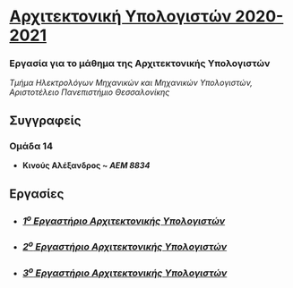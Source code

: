 # [Αρχιτεκτονική Υπολογιστών 2020-2021](http://ee.auth.gr/school/structure/laboratories/computer-systems-lab/ "Επίσημη ιστοσελίδα του μαθήματος")
### Εργασία για το μάθημα της Αρχιτεκτονικής Υπολογιστών  
_Τμήμα Ηλεκτρολόγων Μηχανικών και Μηχανικών Υπολογιστών,  
Αριστοτέλειο Πανεπιστήμιο Θεσσαλονίκης_
## Συγγραφείς
### Ομάδα 14
- **Κινούς Αλέξανδρος ~ _ΑΕΜ 8834_**



## Εργασίες
- ### [_1<sup>ο</sup> Εργαστήριο Αρχιτεκτονικής Υπολογιστών_](https://github.com/akinous/ArchitectureLab2020/blob/main/Lab1/README.md)
- ### [_2<sup>ο</sup> Εργαστήριο Αρχιτεκτονικής Υπολογιστών_](https://github.com/akinous/ArchitectureLab2020/blob/main/Lab2/README.md)
- ### [_3<sup>ο</sup> Εργαστήριο Αρχιτεκτονικής Υπολογιστών_](https://github.com/akinous/ArchitectureLab2020/blob/main/Lab3/README.md)



